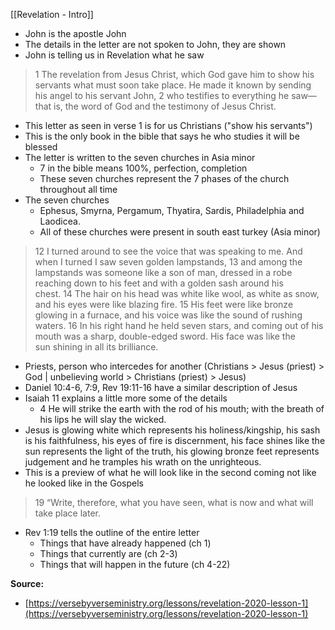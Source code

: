 [[Revelation - Intro]]

- John is the apostle John
- The details in the letter are not spoken to John, they are shown
- John is telling us in Revelation what he saw

> 1 The revelation from Jesus Christ, which God gave him to show his servants what must soon take place. He made it known by sending his angel to his servant John, 2 who testifies to everything he saw—that is, the word of God and the testimony of Jesus Christ.

- This letter as seen in verse 1 is for us Christians ("show his servants")
- This is the only book in the bible that says he who studies it will be blessed
- The letter is written to the seven churches in Asia minor
	- 7 in the bible means 100%, perfection, completion
	- These seven churches represent the 7 phases of the church throughout all time
- The seven churches
	- Ephesus, Smyrna, Pergamum, Thyatira, Sardis, Philadelphia and Laodicea.
	- All of these churches were present in south east turkey (Asia minor)

> 12 I turned around to see the voice that was speaking to me. And when I turned I saw seven golden lampstands, 13 and among the lampstands was someone like a son of man, dressed in a robe reaching down to his feet and with a golden sash around his chest. 14 The hair on his head was white like wool, as white as snow, and his eyes were like blazing fire. 15 His feet were like bronze glowing in a furnace, and his voice was like the sound of rushing waters. 16 In his right hand he held seven stars, and coming out of his mouth was a sharp, double-edged sword. His face was like the sun shining in all its brilliance.

- Priests, person who intercedes for another (Christians > Jesus (priest) > God | unbelieving world > Christians (priest) > Jesus)
- Daniel 10:4-6, 7:9, Rev 19:11-16 have a similar description of Jesus
- Isaiah 11 explains a little more some of the details
	- 4 He will strike the earth with the rod of his mouth; with the breath of his lips he will slay the wicked.
- Jesus is glowing white which represents his holiness/kingship, his sash is his faithfulness, his eyes of fire is discernment, his face shines like the sun represents the light of the truth, his glowing bronze feet represents judgement and he tramples his wrath on the unrighteous.
- This is a preview of what he will look like in the second coming not like he looked like in the Gospels

> 19 “Write, therefore, what you have seen, what is now and what will take place later.

- Rev 1:19 tells the outline of the entire letter
	- Things that have already happened (ch 1)
	- Things that currently are (ch 2-3)
	- Things that will happen in the future (ch 4-22) 

**Source:**
- [https://versebyverseministry.org/lessons/revelation-2020-lesson-1](https://versebyverseministry.org/lessons/revelation-2020-lesson-1)